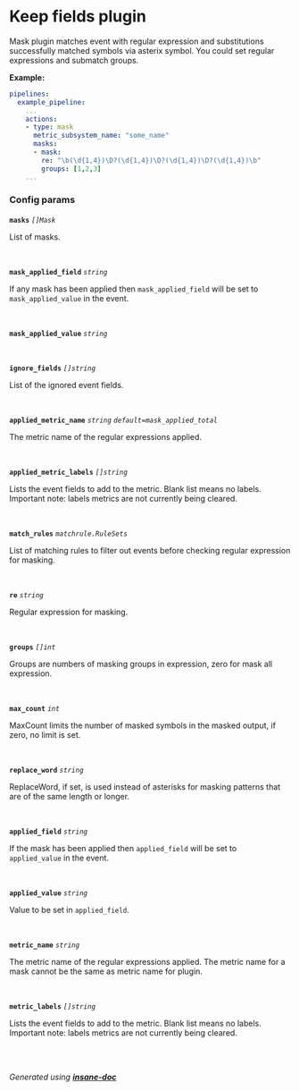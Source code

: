# Keep fields plugin
Mask plugin matches event with regular expression and substitutions successfully matched symbols via asterix symbol.
You could set regular expressions and submatch groups.

**Example:**
```yaml
pipelines:
  example_pipeline:
    ...
    actions:
    - type: mask
      metric_subsystem_name: "some_name"
      masks:
      - mask:
        re: "\b(\d{1,4})\D?(\d{1,4})\D?(\d{1,4})\D?(\d{1,4})\b"
        groups: [1,2,3]
    ...
```


### Config params
**`masks`** *`[]Mask`* 

List of masks.

<br>

**`mask_applied_field`** *`string`* 

If any mask has been applied then `mask_applied_field` will be set to `mask_applied_value` in the event.

<br>

**`mask_applied_value`** *`string`* 


<br>

**`ignore_fields`** *`[]string`* 

List of the ignored event fields.

<br>

**`applied_metric_name`** *`string`* *`default=mask_applied_total`* 

The metric name of the regular expressions applied.

<br>

**`applied_metric_labels`** *`[]string`* 

Lists the event fields to add to the metric. Blank list means no labels.
Important note: labels metrics are not currently being cleared.

<br>

**`match_rules`** *`matchrule.RuleSets`* 

List of matching rules to filter out events before checking regular expression for masking.

<br>

**`re`** *`string`* 

Regular expression for masking.

<br>

**`groups`** *`[]int`* 

Groups are numbers of masking groups in expression, zero for mask all expression.

<br>

**`max_count`** *`int`* 

MaxCount limits the number of masked symbols in the masked output, if zero, no limit is set.

<br>

**`replace_word`** *`string`* 

ReplaceWord, if set, is used instead of asterisks for masking patterns that are of the same length or longer.

<br>

**`applied_field`** *`string`* 

If the mask has been applied then `applied_field` will be set to `applied_value` in the event.

<br>

**`applied_value`** *`string`* 

Value to be set in `applied_field`.

<br>

**`metric_name`** *`string`* 

The metric name of the regular expressions applied.
The metric name for a mask cannot be the same as metric name for plugin.

<br>

**`metric_labels`** *`[]string`* 

Lists the event fields to add to the metric. Blank list means no labels.
Important note: labels metrics are not currently being cleared.

<br>


<br>*Generated using [__insane-doc__](https://github.com/vitkovskii/insane-doc)*
